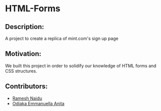 # HTML-Forms
## Description:
A project to create a replica of mint.com's sign up page
## Motivation:
 We built this project in order to solidify our knowledge of HTML forms and CSS structures.
## Contributors:
 * [Ramesh Naidu](https://github.com/rna)
 * [Odiaka Emmanuella Anita](https://github.com/Audrey-Ella-xo)
